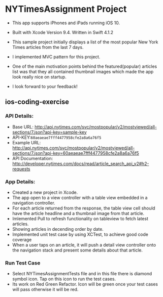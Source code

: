 # NYTimesAssignment Project

* This app supports iPhones and iPads running iOS 10.
* Built with Xcode Version 9.4. Written in Swift 4.1.2 
* This sample project initially displays a list of the most popular New York Times articles from the last 7 days.
* I implemented MVC pattern for this project.
* One of the main motivation points behind the featured(popular) articles list was that they all contained thumbnail images which made the app look really nice on startup.

* I look forward to your feedback!


## ios-coding-exercise

### API Details:

* Base URL: http://api.nytimes.com/svc/mostpopular/v2/mostviewed/all-sections/7.json?api-key=sample-key
* API-KEY:`60aeaeae7fff4477958cfe2a8a6a76f5`
* Example URL: http://api.nytimes.com/svc/mostpopular/v2/mostviewed/all-sections/7.json?api-key=60aeaeae7fff4477958cfe2a8a6a76f5
* API Documentation: http://developer.nytimes.com/docs/read/article_search_api_v2#h2-requests

### App Details:

* Created a new project in Xcode.
* The app open to a view controller with a table view embedded in a navigation controller.
* For each article returned from the response, the table view cell should have the article headline and a thumbnail image from that article.
* Imlemented Pull to refresh functionality on tableview to fetch latest articles.
* Showing articles in decending order by date.
* Implemented unit test case by using XCTest, to achieve good code coverage
* When a user taps on an article, it will push a detail view controller onto the navigation stack and present some details about that article.

### Run Test Case

* Select NYTimesAssignmentTests file and in this file there is diamond symbol icon. Tap on this icon to run the test cases.
* Its work on Red Green Refactor. Icon will be green once your test cases will pass otherwise it will be red.

